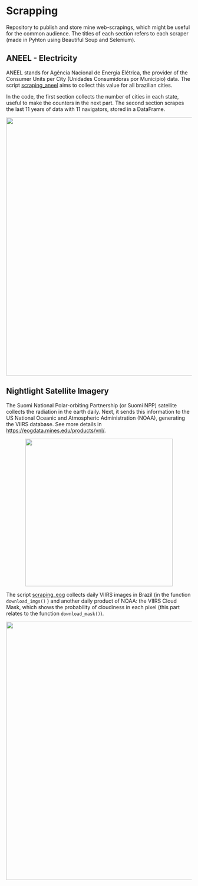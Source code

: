 # Scrapping
Repository to publish and store mine web-scrapings, which might be useful for the common audience. The titles of each section refers to each scraper (made in Pyhton using Beautiful Soup and Selenium).

## ANEEL - Electricity
ANEEL stands for Agência Nacional de Energia Elétrica, the provider of the Consumer Units per City (Unidades Consumidoras por Município) data. The script [scraping_aneel](https://github.com/Vilmar1/my-scrappings/blob/main/scraping_aneel.py) aims to collect this value for all brazilian cities. 

In the code, the first section collects the number of cities in each state, useful to make the counters in the next part. The second section scrapes the last 11 years of data with 11 navigators, stored in a DataFrame.  

<p align="center">
  <img src="https://user-images.githubusercontent.com/38505459/185278775-ad02dc73-d366-4583-bd56-086b7f2da128.png" width="700">
</p>

## Nightlight Satellite Imagery
The Suomi National Polar-orbiting Partnership (or Suomi NPP) satellite collects the radiation in the earth daily. Next, it sends this information to the US National Oceanic and Atmospheric Administration (NOAA), generating the VIIRS database. See more details in https://eogdata.mines.edu/products/vnl/.

<p align="center">
  <img src="https://user-images.githubusercontent.com/38505459/185278031-9df3c9f9-d81c-4acd-a4cd-c49b2fa27a40.png" width="400">
</p>

The script [scraping_eog](https://github.com/Vilmar1/my-scrappings/blob/main/scraping_eog.py) collects daily VIIRS images in Brazil (in the function ```download_imgs()``` ) and another daily product of NOAA: the VIIRS Cloud Mask, which shows the probability of cloudiness in each pixel (this part relates to the function ```download_mask()```).

<p align="center">
   <img src="https://user-images.githubusercontent.com/38505459/185278463-44162138-0295-42a0-ba16-26d27a5dae7b.png" width="700">
</p>

